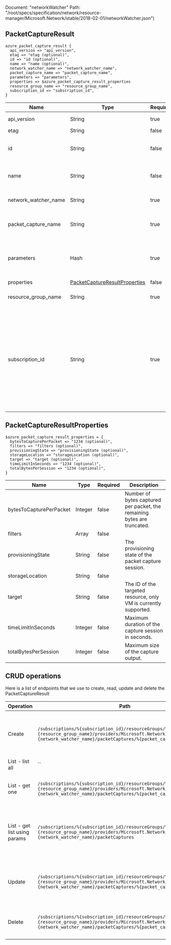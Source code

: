 Document: "networkWatcher"
Path: "/root/specs/specification/network/resource-manager/Microsoft.Network/stable/2018-02-01/networkWatcher.json")

## PacketCaptureResult

```puppet
azure_packet_capture_result {
  api_version => "api_version",
  etag => "etag (optional)",
  id => "id (optional)",
  name => "name (optional)",
  network_watcher_name => "network_watcher_name",
  packet_capture_name => "packet_capture_name",
  parameters => "parameters",
  properties => $azure_packet_capture_result_properties
  resource_group_name => "resource_group_name",
  subscription_id => "subscription_id",
}
```

| Name        | Type           | Required       | Description       |
| ------------- | ------------- | ------------- | ------------- |
|api_version | String | true | Client API version. |
|etag | String | false |  |
|id | String | false | ID of the packet capture operation. |
|name | String | false | Name of the packet capture session. |
|network_watcher_name | String | true | The name of the network watcher. |
|packet_capture_name | String | true | The name of the packet capture session. |
|parameters | Hash | true | Parameters that define the create packet capture operation. |
|properties | [PacketCaptureResultProperties](#packetcaptureresultproperties) | false |  |
|resource_group_name | String | true | The name of the resource group. |
|subscription_id | String | true | The subscription credentials which uniquely identify the Microsoft Azure subscription. The subscription ID forms part of the URI for every service call. |
        
## PacketCaptureResultProperties

```puppet
$azure_packet_capture_result_properties = {
  bytesToCapturePerPacket => "1234 (optional)",
  filters => "filters (optional)",
  provisioningState => "provisioningState (optional)",
  storageLocation => "storageLocation (optional)",
  target => "target (optional)",
  timeLimitInSeconds => "1234 (optional)",
  totalBytesPerSession => "1234 (optional)",
}
```

| Name        | Type           | Required       | Description       |
| ------------- | ------------- | ------------- | ------------- |
|bytesToCapturePerPacket | Integer | false | Number of bytes captured per packet, the remaining bytes are truncated. |
|filters | Array | false |  |
|provisioningState | String | false | The provisioning state of the packet capture session. |
|storageLocation | String | false |  |
|target | String | false | The ID of the targeted resource, only VM is currently supported. |
|timeLimitInSeconds | Integer | false | Maximum duration of the capture session in seconds. |
|totalBytesPerSession | Integer | false | Maximum size of the capture output. |



## CRUD operations

Here is a list of endpoints that we use to create, read, update and delete the PacketCaptureResult

| Operation | Path | Verb | Description | OperationID |
| ------------- | ------------- | ------------- | ------------- | ------------- |
|Create|`/subscriptions/%{subscription_id}/resourceGroups/%{resource_group_name}/providers/Microsoft.Network/networkWatchers/%{network_watcher_name}/packetCaptures/%{packet_capture_name}`|Put|Create and start a packet capture on the specified VM.|PacketCaptures_Create|
|List - list all|``||||
|List - get one|`/subscriptions/%{subscription_id}/resourceGroups/%{resource_group_name}/providers/Microsoft.Network/networkWatchers/%{network_watcher_name}/packetCaptures/%{packet_capture_name}`|Get|Gets a packet capture session by name.|PacketCaptures_Get|
|List - get list using params|`/subscriptions/%{subscription_id}/resourceGroups/%{resource_group_name}/providers/Microsoft.Network/networkWatchers/%{network_watcher_name}/packetCaptures`|Get|Lists all packet capture sessions within the specified resource group.|PacketCaptures_List|
|Update|`/subscriptions/%{subscription_id}/resourceGroups/%{resource_group_name}/providers/Microsoft.Network/networkWatchers/%{network_watcher_name}/packetCaptures/%{packet_capture_name}`|Put|Create and start a packet capture on the specified VM.|PacketCaptures_Create|
|Delete|`/subscriptions/%{subscription_id}/resourceGroups/%{resource_group_name}/providers/Microsoft.Network/networkWatchers/%{network_watcher_name}/packetCaptures/%{packet_capture_name}`|Delete|Deletes the specified packet capture session.|PacketCaptures_Delete|